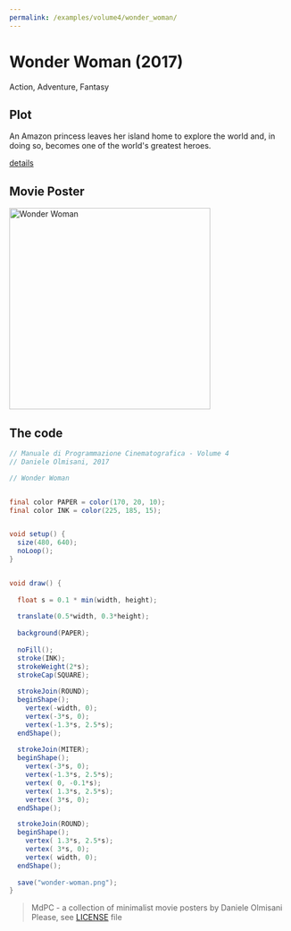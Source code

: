 ```yaml
---
permalink: /examples/volume4/wonder_woman/
---
```

# Wonder Woman (2017)

Action, Adventure, Fantasy

## Plot
An Amazon princess leaves her island home to explore the world and, in doing so, becomes one of the world's greatest heroes.

[details](https://www.imdb.com/title/tt0451279/)

## Movie Poster
<img src="wonder-woman.png"  width="360px" title="Wonder Woman">


## The code
```java
// Manuale di Programmazione Cinematografica - Volume 4
// Daniele Olmisani, 2017

// Wonder Woman


final color PAPER = color(170, 20, 10);
final color INK = color(225, 185, 15);


void setup() {
  size(480, 640);
  noLoop();
}


void draw() {
  
  float s = 0.1 * min(width, height);
  
  translate(0.5*width, 0.3*height);
  
  background(PAPER);
  
  noFill();
  stroke(INK);
  strokeWeight(2*s);
  strokeCap(SQUARE);
  
  strokeJoin(ROUND);
  beginShape();
    vertex(-width, 0);
    vertex(-3*s, 0);
    vertex(-1.3*s, 2.5*s);
  endShape();
 
  strokeJoin(MITER);
  beginShape();
    vertex(-3*s, 0);
    vertex(-1.3*s, 2.5*s);
    vertex( 0, -0.1*s);
    vertex( 1.3*s, 2.5*s);
    vertex( 3*s, 0);
  endShape();

  strokeJoin(ROUND);
  beginShape();
    vertex( 1.3*s, 2.5*s);
    vertex( 3*s, 0);
    vertex( width, 0);
  endShape();
  
  save("wonder-woman.png");
}
```

> MdPC - a collection of minimalist movie posters
> by Daniele Olmisani
> Please, see [LICENSE](../../LICENSE) file
